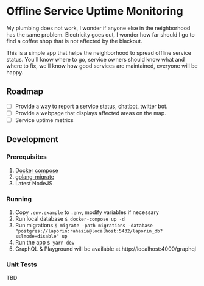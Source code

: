 # Offline Service Uptime Monitoring

My plumbing does not work, I wonder if anyone else in the neighborhood has the same problem.
Electricity goes out, I wonder how far should I go to find a coffee shop that is not affected by the blackout.

This is a simple app that helps the neighborhood to spread offline service status.
You'll know where to go, service owners should know what and where to fix, we'll know how good services are maintained, everyone will be happy.

## Roadmap

- [ ] Provide a way to report a service status, chatbot, twitter bot.
- [ ] Provide a webpage that displays affected areas on the map.
- [ ] Service uptime metrics

## Development

### Prerequisites
1. [Docker compose](https://docs.docker.com/compose/install/)
2. [golang-migrate](https://github.com/golang-migrate/migrate/tree/master/cmd/migrate)
3. Latest NodeJS

### Running
1. Copy `.env.example` to `.env`, modify variables if necessary
2. Run local database `$ docker-compose up -d`
3. Run migrations `$ migrate -path migrations -database "postgres://laporin:rahasia@localhost:5432/laporin_db?sslmode=disable" up`
4. Run the app `$ yarn dev`
5. GraphQL & Playground will be available at http://localhost:4000/graphql

### Unit Tests
TBD
